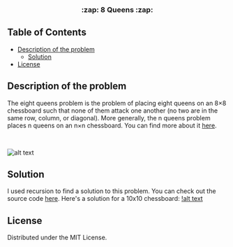 
<p align="center">
  <h3 align="center"> :zap: 8 Queens :zap:</h3>
</p>


## Table of Contents

* [Description of the problem](#description-of-the-problem)
  * [Solution](#solution)
* [License](#license)




## Description of the problem

The eight queens problem is the problem of placing eight queens on an 8×8 chessboard such that none of them attack one another (no two are in the same row, column, or diagonal). More generally, the n queens problem places n queens on an n×n chessboard. You can find more about it [here]( https://www.geeksforgeeks.org/8-queen-problem/ ).

</br>

![alt text](https://miro.medium.com/max/457/1*SVCP2lIp1jfzJuQn_QUeVg.png)

## Solution

I used recursion to find a solution to this problem. You can check out the source code [here](https://github.com/MamadouBarri/8Queens/blob/master/HuitesDames/src/Dames.java).
Here's a solution for a 10x10 chessboard:
[!alt text](https://github.com/MamadouBarri/8Queens/blob/master/Capture.PNG?raw=True)

## License

Distributed under the MIT License.

